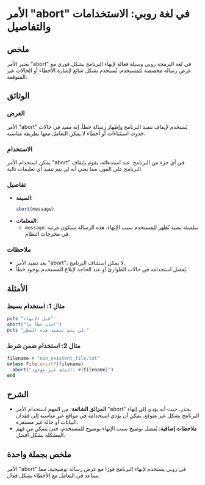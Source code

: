 <!--
Meta Description: # الأمر "abort" في لغة روبي: الاستخدامات والتفاصيل ## ملخص يعتبر الأمر "abort" في لغة البرمجة روبي وسيلة فعالة لإنهاء البرنامج بشكل فوري مع عرض رسالة ...
Meta Keywords: abort, الأمر, البرنامج, بشكل, غير
-->

# الأمر "abort" في لغة روبي: الاستخدامات والتفاصيل

## ملخص
يعتبر الأمر "abort" في لغة البرمجة روبي وسيلة فعالة لإنهاء البرنامج بشكل فوري مع عرض رسالة مخصصة للمستخدم. يُستخدم بشكل شائع لإشارة الأخطاء أو الحالات غير المتوقعة.

## الوثائق
### الغرض
الأمر "abort" يُستخدم لإيقاف تنفيذ البرنامج وإظهار رسالة خطأ. إنه مفيد في حالات حدوث استثناءات أو أخطاء لا يمكن التعامل معها بطريقة مناسبة.

### الاستخدام
يمكن استخدام الأمر "abort" في أي جزء من البرنامج. عند استدعائه، يقوم بإيقاف البرنامج على الفور، مما يعني أنه لن يتم تنفيذ أي تعليمات تالية.

### تفاصيل
- **الصيغة**: 
  ```ruby
  abort(message)
  ```
- **المعلمات**:
  - `message`: سلسلة نصية تُظهر للمستخدم سبب الإنهاء. هذه الرسالة ستكون مرئية في مخرجات النظام.

### ملاحظات
- بعد تنفيذ الأمر "abort"، لا يمكن استئناف البرنامج.
- يُفضل استخدامه في حالات الطوارئ أو عند الحاجة لإبلاغ المستخدم بوجود خطأ.

## الأمثلة
### مثال 1: استخدام بسيط
```ruby
puts "قبل الإنهاء"
abort("حدث خطأ ما!")
puts "لن يتم تنفيذ هذه السطر."
```

### مثال 2: استخدام ضمن شرط
```ruby
filename = "non_existent_file.txt"
unless File.exist?(filename)
  abort("الملف غير موجود: #{filename}")
end
```

## الشرح
- **المزالق الشائعة**: من المهم استخدام الأمر "abort" بحذر، حيث أنه يؤدي إلى إنهاء البرنامج بشكل غير متوقع. يمكن أن يؤدي استخدامه في مواقع غير مناسبة إلى فقدان البيانات أو حالة غير مستقرة.
- **ملاحظات إضافية**: يُفضل توضيح سبب الإنهاء بوضوح للمستخدم، حتى يتمكن من فهم المشكلة بشكل أفضل.

## ملخص بجملة واحدة
الأمر "abort" في روبي يستخدم لإنهاء البرنامج فورًا مع عرض رسالة توضيحية، مما يساعد في التعامل مع الأخطاء بشكل فعال.